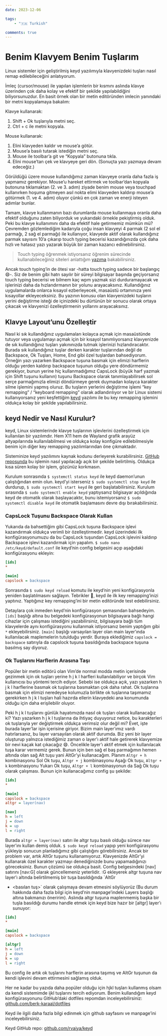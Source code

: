 ```yaml
---
date: 2023-12-06

tags:
    - "🇹🇷 Turkish"

comments: true
---
```


# Benim Klavyem Benim Tuşlarım

Linux sistemler için geliştirilmiş keyd yazılımıyla klavyenizdeki tuşları nasıl remap
edilebileceğini anlatıyorum.

<!-- more -->

İmleç (cursor/mouse) ile yapılan işlemlerin bir kısmını aslında klavye üzerinden çok daha kolay ve
efektif bir şekilde yapılabildiğini biliyorsunuzdur. En basit örnek olan bir metin editöründen
imlecin yanındaki bir metni kopyalamaya bakalım:

Klavye kullanarak:

1. Shift + Ok tuşlarıyla metni seç.
2. Ctrl + c ile metni kopyala.

Mouse kullanarak:

1. Elini klavyeden kaldır ve mouse’a götür.
2. Mouse’a basılı tutarak istediğin metni seç.
3. Mouse ile toolbar’a git ve “Kopyala” butonuna tıkla.
4. Elini mouse’tan çek ve klavyeye geri dön. (Sonuçta yazı yazmaya devam edeceğiz.)

Görüldüğü üzere mouse kullandığımız zaman klavyeye oranla daha fazla iş yapmamız gerekiyor. Mouse’u
hareket ettirmek ve toolbar’dan kopyala butonuna tıklamaktan (2. ve 3. adım) ziyade benim mouse veya
touchpad kullanırken hoşuma gitmeyen asıl nokta elimi klavyeden kaldırıp mouse’a götürmek (1. ve 4.
adım) oluyor çünkü en çok zaman ve enerji isteyen adımlar bunlar.

Tamam, klavye kullanmanın bazı durumlarda mouse kullanmaya oranla daha efektif olduğunu zaten
biliyorduk ve yukarıdaki örnekle pekiştirmiş olduk. Peki bu klavye kullanımını daha da efektif hale
getirmemiz mümkün mü? Çevremden gözlemlediğim kadarıyla çoğu insan klavyeyi 4 parmak (2 sol el
parmağı, 2 sağ el parmağı) ile kullanıyor, klavyede aktif olarak kullandığınız parmak sayısını 10’a
çıkarıp touch typing becerisi kazandığınızda çok daha hızlı ve hatasız yazı yazarak büyük bir zaman
kazancı edinebilirsiniz.

> Touch typing öğrenmek istiyorsanız öğrenim sürecinde kullanabileceğiniz siteleri anlattığım
[yazıma](/blog/2021/10/22/touch-typing-tavsiyeleri/) bakabilirsiniz.

Ancak touch typing’in de ötesi var -hatta touch typing sadece bir başlangıç 😄-. Siz de benim gibi
hatrı sayılır bir süreyi bilgisayar başında geçiyorsanız touch typing becerisi ve bilmem kaç wpm
yazmak sizi durduramayacak ve işlerinizi daha da hızlandırmanın bir yolunu arayacaksınız.
Kullandığınız uygulamalarda onlarca kısayol ezberleyecek, masaüstü ortamınıza yeni kısayollar
ekleyeceksiniz. Bu yazının konusu olan klavyenizdeki tuşların yerini değiştirme isteği de içinizdeki
bu dürtünün bir sonucu olarak ortaya çıkacak ve klavyenizi özelleştirmenin yollarını arayacaksınız.

## Klavye Layout’unu Özelleştir

Nasıl ki sık kullandığınız uygulamaları kolayca açmak için masaüstünde tutuyor veya uygulamayı açmak
için bir kısayol tanımlıyorsanız klavyenizde de sık kullandığınız tuşları yakınınızda tutmak
işlerinizi hızlandıracaktır. Burada sık kullandığınız tuşlar derken karakter tuşlarından değil de
Backspace, Ok Tuşları, Home, End gibi özel tuşlardan bahsediyorum. Örneğin yazı yazarken Backspace
tuşuna basmak için elimizi harflerin olduğu yerden kaldırıp backspace tuşunun olduğu yere
döndürmemiz gerekiyor, bunun yerine hiç kullanmadığımız CapsLock (büyük harf yazmak için Shift
tuşunu kullanın) tuşunu Backspace olarak tanımlayabilirsek sol serçe parmağımızla elimizi döndürmeye
gerek duymadan kolayca karakter silme işlemini yapmış oluruz. Bu tuşların yerlerini değiştirme
işlemi “key remapping” / “keyboard remapping” olarak adlandırılıyor ve bir Linux sistemi
kullanıyorsanız yeni keşfettiğim [keyd](https://github.com/rvaiya/keyd) yazılımı ile bu key
remapping işlemini oldukça kolay bir şekilde yapılabilirsiniz.

## keyd Nedir ve Nasıl Kurulur?

keyd, Linux sistemlerinde klavye tuşlarının işlevlerini özelleştirmek için kullanılan bir
yazılımdır. Hem X11 hem de Wayland grafik arayüz altyapılarında kullanılabilmesi ve oldukça kolay
konfigüre edilebilmesiyle benim için diğer key remapping yazılımlarından öne çıkmaktadır.

Sisteminize keyd yazılımını kaynak kodunu derleyerek kurabilirsiniz. [GitHub
reposunda](https://github.com/rvaiya/keyd) bu işlemin nasıl yapılacağı açık bir şekilde belirtilmiş.
Oldukça kısa süren kolay bir işlem, gözünüz korkmasın.

Kurulum sonrasında `$ systemctl status keyd` ile keyd daemon’unun çalıştığından emin olun. keyd’yi
isterseniz `$ sudo systemctl stop keyd` ile durdurup, `$ sudo systemctl start keyd` ile geri
başlatabilirsiniz. Kurulum sırasında `$ sudo systemctl enable keyd` yaptıysanız bilgisayar
açıldığında keyd de otomatik olarak başlayacaktır, bunu istemiyorsanız `$ sudo systemctl disable
keyd` ile otomatik başlamasını devre dışı bırakabilirsiniz.

### CapsLock Tuşunu Backspace Olarak Kullan

Yukarıda da bahsettiğim gibi CapsLock tuşuna Backspace işlevi kazandırmak oldukça verimli bir
özelleştirmedir. keyd üzerindeki ilk konfigürasyonumuzu da bu CapsLock tuşundan CapsLock işlevini
kaldırıp Backspace işlevi kazandırmak için yapalım. `$ sudo nano /etc/keyd/default.conf` ile
keyd’nin config belgesini açıp aşağıdaki konfigürasyonu ekleyin:

```ini
[ids]
*

[main]
capslock = backspace
```

Sonrasında `$ sudo keyd reload` komutu ile keyd’nin yeni konfigürasyonla yeniden başlatılmasını
sağlayın. Tebrikler 🎉, keyd ile ilk key remapping’inizi yaptınız. Yaptığınız key remapping’ini bir
metin editöründe test edebilirsiniz.

Detaylara çok inmeden keyd’nin konfigürasyon şemasından bahsedeyim. `[ids]` başlığı altına bu
belgedeki konfigürasyonun bilgisayara bağlı hangi cihazlar için çalışması istediğini yazabilirsiniz,
bilgisayara bağlı tüm klavyelerde aynı konfigürasyonu kullanmak istiyorsanız benim yaptığım gibi `*`
ekleyebilirsiniz. `[main]` başlığı varsayılan layer olan main layer’ında kullanılacak maplemelerin
tutulduğu yerdir. Buraya eklediğimiz `capslock = backspace` satırıyla da capslock tuşuna
basıldığında backspace tuşuna basılmış say diyoruz.

### Ok Tuşlarını Harflerin Arasına Taşı

Popüler bir metin editörü olan Vim’de normal modda metin içerisinde gezinmek için ok tuşları yerine
h j k l harfleri kullanılabiliyor ve birçok Vim kullanıcısı bu yöntemi tercih ediyor. Sebebi ise
oldukça açık, yazı yazarken h j k l harflerine basmak ok tuşlarına basmaktan çok daha rahat. Ok
tuşlarına basmak için elimizi neredeyse kolumuzla birlikte ok tuşlarına taşımamız gerekirken h j k l
tuşları hali hazırda ellerin klavyedeki ana konumunda olduğu için daha erişilebilir oluyor. 

Peki h j k l tuşlarını günlük hayatımızda nasıl ok tuşları olarak kullanacağız ki? Yazı yazarken h j
k l tuşlarına da ihtiyaç duyuyoruz netice, bu karakterleri ok tuşlarıyla yer değiştirmek oldukça
verimsiz olur değil mi? Evet, işte burada layer’lar işin içerisine giriyor. Bizim main layer’ımız
vardı hatırlarsanız, bu layer varsayılan olarak aktif durumda. Biz yeni bir layer oluşturup yalnızca
istediğimiz zaman o layer’ı aktif hale getirerek klavyemize bir nevi kaçak kat çıkacağız 😄.
Öncelikle layer’ı aktif etmek için kullanılacak tuşa karar vermemiz gerek. Bunun için ben sağ el baş
parmağımın hemen altında olan sağ Alt tuşu yani AltGr’yi kullanacağım. Planım `Altgr + h`
kombinasyonu Sol Ok tuşu, `Altgr + j` kombinasyonu Aşağı Ok tuşu, `Altgr + k` kombinasyonu Yukarı Ok
tuşu, `Altgr + l` kombinasyonun da Sağ Ok tuşu olarak çalışması. Bunun için kullanacağımız config şu
şekilde:

```ini
[ids]
*

[main]
capslock = backspace
altgr = layer(nav)

[nav]
h = left
j = down
k = up
l = right
```

Burada `altgr = layer(nav)` satırı ile altgr tuşu basılı olduğu sürece nav layer’ını kullan demiş
olduk. `$ sudo keyd reload` yapıp yeni konfigürasyonu yükleyip sonucun planladığımız gibi
çalıştığını görebilirsiniz. Ancak bir problem var, artık AltGr tuşunu kullanamıyoruz. Klavyenizde
AltGr’yi kullanarak özel karakter yazmayı denediğinizde bunu yapamadığınızı göreceksiniz. Bunun
çözümü ise oldukça basit. Config belgesindeki [nav] satırını [nav:G] olarak güncellemeniz
yeterlidir. :G ekleyerek altgr tuşuna nav layer’ı altında belirtilmemiş bir tuşa basıldığında `AltGr
+ <basılan tuş>` olarak çalışmaya devam etmesini söylüyorüz (Bu durum hakkında daha fazla bilgi için
keyd’nin manpage’indeki Layers başlığı altına bakmanızı öneririm). Aslında altgr tuşuna maplenmemiş
başka bir tuşla basıldığı durumu handle etmek için keyd bize hazır bir [altgr] layer’ı sunuyor:

```ini
[ids]
*

[main]
capslock = backspace

[altgr]
h = left
j = down
k = up
l = right
```

Bu config ile artık ok tuşlarını harflerin arasına taşımış ve AltGr tuşunun da kendi işlevini devam
ettirmesini sağlamış olduk.

Her ne kadar bu yazıda daha popüler olduğu için hjkl tuşları kullanmış olsam da kendi sistemimde
ijkl tuşlarını tercih ediyorum. Benim kullandığım keyd konfigürasyonunu GitHub’daki dotfiles
repomdan inceleyebilirsiniz:
[github.com/berk-karaal/dotfiles](https://github.com/berk-karaal/dotfiles/blob/b939c3858c969a117098d0e02d1ac8a3e752f88a/etc/keyd/default.conf)

Keyd ile ilgili daha fazla bilgi edinmek için github sayfasını ve manpage’ini inceleyebilirsiniz.

Keyd GitHub repo: [github.com/rvaiya/keyd](https://github.com/rvaiya/keyd)